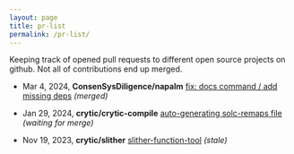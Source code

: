 ```yaml
---
layout: page
title: pr-list
permalink: /pr-list/
---
```


Keeping track of opened pull requests to different open source projects on github. Not all of contributions end up merged.

* Mar 4, 2024, **ConsenSysDiligence/napalm** [fix: docs command / add missing deps](https://github.com/ConsenSysDiligence/napalm/pull/6) *(merged)*

* Jan 29, 2024, **crytic/crytic-compile** [auto-generating solc-remaps file](https://github.com/crytic/crytic-compile/pull/544) *(waiting for merge)*

* Nov 19, 2023, **crytic/slither** [slither-function-tool](https://github.com/crytic/slither/pull/2238) *(stale)*